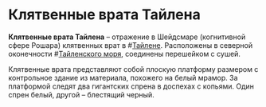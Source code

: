 # Клятвенные врата Тайлена

**Клятвенные врата Тайлена** – отражение в Шейдсмаре (когнитивной сфере Рошара) клятвенных врат в #[Тайлене](locations/thaylen-city). Расположены в северной оконечности #[Тайленского моря](locations/thaylen-sea), соединены перешейком с сушей. 

Клятвенные врата представляют собой плоскую платформу размером с контрольное здание из материала, похожего на белый мрамор. За платформой следят два гигантских спрена в доспехах с копьями. Один спрен белый, другой – блестящий черный.
